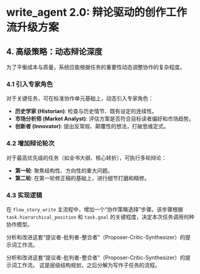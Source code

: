 # write_agent 2.0: 辩论驱动的创作工作流升级方案

## 4. 高级策略：动态辩论深度

为了平衡成本与质量，系统应能根据任务的重要性动态调整协作的复杂程度。

### 4.1 引入专家角色

对于关键任务，可在标准协作单元基础上，动态引入专家角色：

- **历史学家 (Historian)**: 检查与历史情节、既有设定的连续性。
- **市场分析师 (Market Analyst)**: 评估方案是否符合目标读者偏好和市场趋势。
- **创新者 (Innovator)**: 提出反常规、颠覆性的想法，打破思维定式。

### 4.2 增加辩论轮次

对于最高优先级的任务（如全书大纲、核心转折），可执行多轮辩论：

- **第一轮**: 聚焦结构性、方向性的重大问题。
- **第二轮**: 在第一轮修正稿的基础上，进行细节打磨和精修。

### 4.3 实现逻辑

在 `flow_story_write` 主流程中，增加一个“协作策略选择”步骤。该步骤根据 `task.hierarchical_position` 和 `task.goal` 的关键程度，决定本次任务调用何种协作模型。







分析和改进这套“提议者-批判者-整合者”（Proposer-Critic-Synthesizer）的提示词工作流。


分析和改进这套“提议者-批判者-整合者”（Proposer-Critic-Synthesizer）的提示词工作流。 这是层级结构规划，之后分解为写作子任务的流程。




